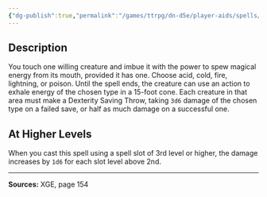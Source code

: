 ```yaml
---
{"dg-publish":true,"permalink":"/games/ttrpg/dn-d5e/player-aids/spells/level-2/dragons-breath/","tags":["ttrpg/dnd/5e","verbal","somatic","material","concentration","spell"],"noteIcon":""}
---
```



## Description
You touch one willing creature and imbue it with the power to spew magical energy from its mouth, provided it has one.
Choose acid, cold, fire, lightning, or poison.
Until the spell ends, the creature can use an action to exhale energy of the chosen type in a 15-foot cone.
Each creature in that area must make a Dexterity Saving Throw, taking `3d6` damage of the chosen type on a failed save, or half as much damage on a successful one.

## At Higher Levels
When you cast this spell using a spell slot of 3rd level or higher, the damage increases by `1d6` for each slot level above 2nd.

---

**Sources:** XGE, page 154
